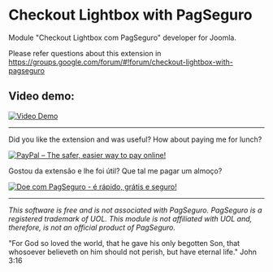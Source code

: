 
# Checkout Lightbox with PagSeguro

Module "Checkout Lightbox com PagSeguro" developer for Joomla.

Please refer questions about this extension in https://groups.google.com/forum/#!forum/checkout-lightbox-with-pagseguro

## Video demo:
[![Video Demo](https://i.vimeocdn.com/video/649712481.webp?mw=960&mh=540)](https://player.vimeo.com/video/229407835)

***

Did you like the extension and was useful? How about paying me for lunch?

[![PayPal – The safer, easier way to pay online!](https://www.paypalobjects.com/en_US/GB/i/btn/btn_donateCC_LG.gif)](https://www.paypal.com/cgi-bin/webscr?cmd=_s-xclick&hosted_button_id=9EMLYYY3VQKVG)

Gostou da extensão e lhe foi útil? Que tal me pagar um almoço?

[![Doe com PagSeguro - é rápido, grátis e seguro!](https://stc.pagseguro.uol.com.br/public/img/botoes/doacoes/205x30-doar-azul.gif)](https://pag.ae/bmm4Bc5)

***

*This software is free and is not associated with PagSeguro. PagSeguro is a registered trademark of UOL. This module is not affiliated with UOL and, therefore, is not an official product of PagSeguro.*

"For God so loved the world, that he gave his only begotten Son, that whosoever believeth on him should not perish, but have eternal life." John 3:16